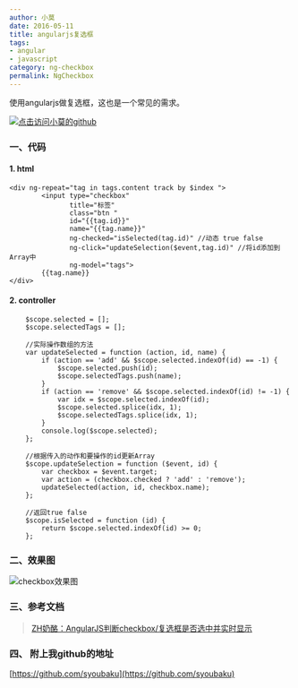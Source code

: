 ```yaml
---
author: 小莫
date: 2016-05-11
title: angularjs复选框
tags:
- angular
- javascript
category: ng-checkbox
permalink: NgCheckbox
---
```

使用angularjs做复选框，这也是一个常见的需求。
<!--more-->
[![点击访问小莫的github](http://xiaomo.info/static/images/angular.png)](https://github.com/syoubaku)
### 一、代码

#### 1. html
```
<div ng-repeat="tag in tags.content track by $index ">
        <input type="checkbox"
               title="标签"
               class="btn "
               id="{{tag.id}}"
               name="{{tag.name}}"
               ng-checked="isSelected(tag.id)" //动态 true false
               ng-click="updateSelection($event,tag.id)" //将id添加到Array中
               ng-model="tags">
        {{tag.name}}
</div>
```

#### 2. controller

```
    $scope.selected = [];
    $scope.selectedTags = [];

    //实际操作数组的方法
    var updateSelected = function (action, id, name) {
        if (action == 'add' && $scope.selected.indexOf(id) == -1) {
            $scope.selected.push(id);
            $scope.selectedTags.push(name);
        }
        if (action == 'remove' && $scope.selected.indexOf(id) != -1) {
            var idx = $scope.selected.indexOf(id);
            $scope.selected.splice(idx, 1);
            $scope.selectedTags.splice(idx, 1);
        }
        console.log($scope.selected);
    };

    //根据传入的动作和要操作的id更新Array
    $scope.updateSelection = function ($event, id) {
        var checkbox = $event.target;
        var action = (checkbox.checked ? 'add' : 'remove');
        updateSelected(action, id, checkbox.name);
    };

    //返回true false
    $scope.isSelected = function (id) {
        return $scope.selected.indexOf(id) >= 0;
    };
```

### 二、效果图

![checkbox效果图](http://xiaomo.info/static/images/checkbox.gif)

### 三、参考文档
> [ZH奶酪：AngularJS判断checkbox/复选框是否选中并实时显示](http://www.cnblogs.com/CheeseZH/p/4517701.html)

### 四、 附上我github的地址
   [https://github.com/syoubaku](https://github.com/syoubaku)
